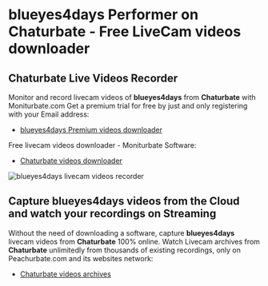 # blueyes4days Performer on Chaturbate - Free LiveCam videos downloader

## Chaturbate Live Videos Recorder

Monitor and record livecam videos of **blueyes4days** from **Chaturbate** with Moniturbate.com
Get a premium trial for free by just and only registering with your Email address:
* [blueyes4days Premium videos downloader](https://moniturbate.com/request-demo-licence-key.html)

Free livecam videos downloader - Moniturbate Software:
* [Chaturbate videos downloader](https://moniturbate.com/moniturbate-download-software.html)

![blueyes4days livecam videos recorder](https://peachurnet.com/templates/moniturbate-software.png)


## Capture blueyes4days videos from the Cloud and watch your recordings on Streaming

Without the need of downloading a software, capture **blueyes4days** livecam videos from **Chaturbate** 100% online.
Watch Livecam archives from **Chaturbate** unlimitedly from thousands of existing recordings, only on Peachurbate.com and its websites network:
* [Chaturbate videos archives](https://peachurnet.com/)